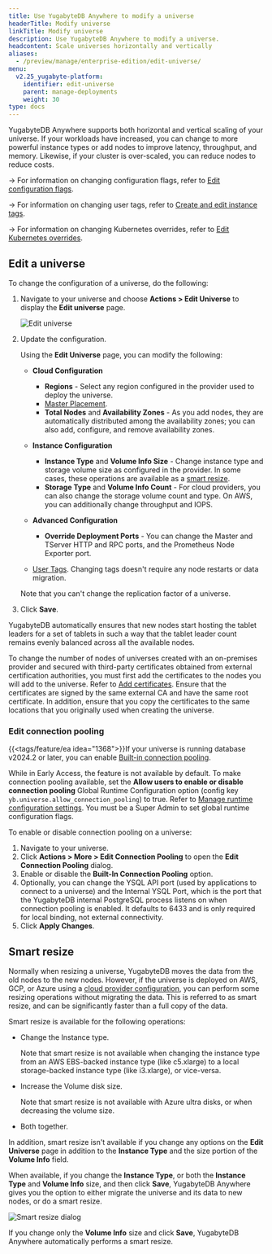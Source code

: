 ```yaml
---
title: Use YugabyteDB Anywhere to modify a universe
headerTitle: Modify universe
linkTitle: Modify universe
description: Use YugabyteDB Anywhere to modify a universe.
headcontent: Scale universes horizontally and vertically
aliases:
  - /preview/manage/enterprise-edition/edit-universe/
menu:
  v2.25_yugabyte-platform:
    identifier: edit-universe
    parent: manage-deployments
    weight: 30
type: docs
---
```


YugabyteDB Anywhere supports both horizontal and vertical scaling of your universe. If your workloads have increased, you can change to more powerful instance types or add nodes to improve latency, throughput, and memory. Likewise, if your cluster is over-scaled, you can reduce nodes to reduce costs.

-> For information on changing configuration flags, refer to [Edit configuration flags](../edit-config-flags/).

-> For information on changing user tags, refer to [Create and edit instance tags](../instance-tags/).

-> For information on changing Kubernetes overrides, refer to [Edit Kubernetes overrides](../edit-helm-overrides/).

## Edit a universe

To change the configuration of a universe, do the following:

1. Navigate to your universe and choose **Actions > Edit Universe** to display the **Edit universe** page.

    ![Edit universe](/images/ee/edit-univ-220.png)

1. Update the configuration.

    Using the **Edit Universe** page, you can modify the following:

    - **Cloud Configuration**
        - **Regions** - Select any region configured in the provider used to deploy the universe.
        - [Master Placement](../../create-deployments/dedicated-master/).
        - **Total Nodes** and **Availability Zones** - As you add nodes, they are automatically distributed among the availability zones; you can also add, configure, and remove availability zones.
    - **Instance Configuration**
        - **Instance Type** and **Volume Info Size** - Change instance type and storage volume size as configured in the provider. In some cases, these operations are available as a [smart resize](#smart-resize).
        - **Storage Type** and **Volume Info Count** - For cloud providers, you can also change the storage volume count and type. On AWS, you can additionally change throughput and IOPS.
    - **Advanced Configuration**
        - **Override Deployment Ports** - You can change the Master and TServer HTTP and RPC ports, and the Prometheus Node Exporter port.

    - [User Tags](../instance-tags/). Changing tags doesn't require any node restarts or data migration.

    Note that you can't change the replication factor of a universe.

1. Click **Save**.

YugabyteDB automatically ensures that new nodes start hosting the tablet leaders for a set of tablets in such a way that the tablet leader count remains evenly balanced across all the available nodes.

To change the number of nodes of universes created with an on-premises provider and secured with third-party certificates obtained from external certification authorities, you must first add the certificates to the nodes you will add to the universe. Refer to [Add certificates](../../security/enable-encryption-in-transit/add-certificate-ca/). Ensure that the certificates are signed by the same external CA and have the same root certificate. In addition, ensure that you copy the certificates to the same locations that you originally used when creating the universe.

### Edit connection pooling

{{<tags/feature/ea idea="1368">}}If your universe is running database v2024.2 or later, you can enable [Built-in connection pooling](../../../additional-features/connection-manager-ysql/).

While in Early Access, the feature is not available by default. To make connection pooling available, set the **Allow users to enable or disable connection pooling** Global Runtime Configuration option (config key `yb.universe.allow_connection_pooling`) to true. Refer to [Manage runtime configuration settings](../../administer-yugabyte-platform/manage-runtime-config/). You must be a Super Admin to set global runtime configuration flags.

To enable or disable connection pooling on a universe:

1. Navigate to your universe.
1. Click **Actions > More > Edit Connection Pooling** to open the **Edit Connection Pooling** dialog.
1. Enable or disable the **Built-In Connection Pooling** option.
1. Optionally, you can change the YSQL API port (used by applications to connect to a universe) and the Internal YSQL Port, which is the port that the YugabyteDB internal PostgreSQL process listens on when connection pooling is enabled. It defaults to 6433 and is only required for local binding, not external connectivity.
1. Click **Apply Changes**.

## Smart resize

Normally when resizing a universe, YugabyteDB moves the data from the old nodes to the new nodes. However, if the universe is deployed on AWS, GCP, or Azure using a [cloud provider configuration](../../configure-yugabyte-platform/aws/), you can perform some resizing operations without migrating the data. This is referred to as smart resize, and can be significantly faster than a full copy of the data.

Smart resize is available for the following operations:

- Change the Instance type.

    Note that smart resize is not available when changing the instance type from an AWS EBS-backed instance type (like c5.xlarge) to a local storage-backed instance type (like i3.xlarge), or vice-versa.

- Increase the Volume disk size.

    Note that smart resize is not available with Azure ultra disks, or when decreasing the volume size.

- Both together.

In addition, smart resize isn't available if you change any options on the **Edit Universe** page in addition to the **Instance Type** and the size portion of the **Volume Info** field.

When available, if you change the **Instance Type**, or both the **Instance Type** and **Volume Info** size, and then click **Save**, YugabyteDB Anywhere gives you the option to either migrate the universe and its data to new nodes, or do a smart resize.

![Smart resize dialog](/images/ee/edit-univ-2.png)

If you change only the **Volume Info** size and click **Save**, YugabyteDB Anywhere automatically performs a smart resize.